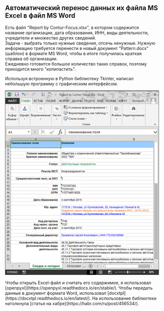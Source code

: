 ## Автоматический перенос данных их файла MS Excel в файл MS Word
Есть файл "Report by Contur-Focus.xlsx", в котором содержится название организации, 
дата образования, ИНН, виды деятельности, учредители и множество других сведений.  
Задача - выбрать только нужные сведения, отсечь ненужные. Нужную информацию требуется перенести в новый документ "Pattern.docx" (шаблон) в формате MS Word, чтобы в итоге получилась краткая справка об организации.  
Ежедневно готовится большое количество таких справок, поэтому приходится много "копипастить".

Используя встроенную в Python библиотеку Tkinter, написал небольшую программу с графическим интерфейсом.
<p align="center">
<img src="https://github.com/valerymamontov/screenshots/blob/master/tkinter.gif">
</p>
Чтобы открыть Excel-файл и считать его содержимое, я использовал [openpyxl](https://openpyxl.readthedocs.io/en/stable/).
Чтобы передать данные в документ формата Word, использовал [docxtpl](https://docxtpl.readthedocs.io/en/latest/). На использование библиотеки натолкнула [статья на хабре](https://habr.com/ru/post/456534/).
